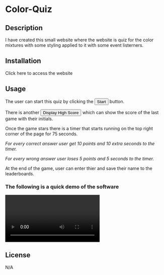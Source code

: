 # Color-Quiz

## Description

I have created this small website where the website is quiz for the color mixtures with some styling applied to it with some event listerners.

## Installation

<a src ="https://vinitp2.github.io/Color_quiz/" target="_blank"> Click here to access the website </a>

## Usage

The user can start this quiz by clicking the <button> Start </button> button.

There is another <button> Display High Score </button> which can show the score of the last game with their initials.

Once the game stars there is a timer that starts running on the top right corner of the page for 75 seconds.
<p>
<I>For every correct answer user get 10 points and 10 extra seconds to the timer.</I>
</p>
<p>
<I>For every wrong answer user loses 5 points and 5 seconds to the timer.</I>
</p>

At the end of the game, user can enter thier and save their name to the leaderboards.

<h3>The following is a quick demo of the software</h3>

<video controls>
<source src="Assets/demo.mp4" type="video/mp4">
</video>

## License
N/A
